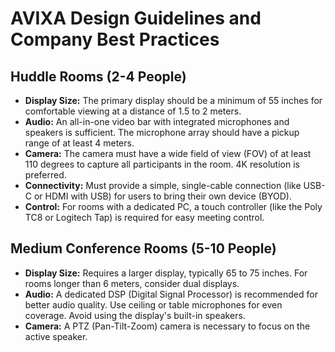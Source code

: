# AVIXA Design Guidelines and Company Best Practices

## Huddle Rooms (2-4 People)
- **Display Size:** The primary display should be a minimum of 55 inches for comfortable viewing at a distance of 1.5 to 2 meters.
- **Audio:** An all-in-one video bar with integrated microphones and speakers is sufficient. The microphone array should have a pickup range of at least 4 meters.
- **Camera:** The camera must have a wide field of view (FOV) of at least 110 degrees to capture all participants in the room. 4K resolution is preferred.
- **Connectivity:** Must provide a simple, single-cable connection (like USB-C or HDMI with USB) for users to bring their own device (BYOD).
- **Control:** For rooms with a dedicated PC, a touch controller (like the Poly TC8 or Logitech Tap) is required for easy meeting control.

## Medium Conference Rooms (5-10 People)
- **Display Size:** Requires a larger display, typically 65 to 75 inches. For rooms longer than 6 meters, consider dual displays.
- **Audio:** A dedicated DSP (Digital Signal Processor) is recommended for better audio quality. Use ceiling or table microphones for even coverage. Avoid using the display's built-in speakers.
- **Camera:** A PTZ (Pan-Tilt-Zoom) camera is necessary to focus on the active speaker.
